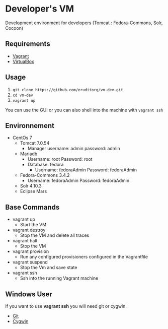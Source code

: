 # Developer's VM
Development environment for developers (Tomcat : Fedora-Commons, Solr, Cocoon)

## Requirements

* [Vagrant](https://www.vagrantup.com/)
* [VirtualBox](https://www.virtualbox.org/)

## Usage

1. `git clone https://github.com/eruditorg/vm-dev.git`
2. `cd vm-dev`
3. `vagrant up`

You can use the GUI or you can also shell into the machine with `vagrant ssh`

## Environnement

* CentOs 7
  * Tomcat 7.0.54
    * Manager username: admin password: admin
  * Mariadb
    * Username: root Password: root
    * Database: fedora
      * Username: fedoraAdmin Password: fedoraAdmin
  * Fedora-Commons 3.4.2
    * Username: fedoraAdmin Password: fedoraAdmin
  * Solr 4.10.3
  * Eclipse Mars

## Base Commands

- vagrant up
  - Start the VM
- vagrant destroy
  - Stop the VM and delete all traces
- vagrant halt
  - Stop the VM
- vagrant provision
  - Run any configured provisioners configured in the Vagrantfile
- vagrant suspend
  - Stop the Vm and save state
- vagrant ssh
  - Ssh into the running Vagrant machine

## Windows User

If you want to use **vagrant ssh** you will need git or cygwin.

  * [Git](https://git-scm.com/downloads)
  * [Cygwin](https://cygwin.com/install.html)
